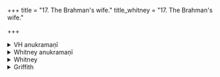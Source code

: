 +++
title = "17. The Brahman's wife."
title_whitney = "17. The Brahman's wife."

+++

<details><summary>VH anukramaṇī</summary>

ब्रह्मजाया।  
१-१८ मयोभूः। ब्रह्मजाया। अनुष्टुप्, १-६ त्रिष्टुप्।
</details>

<details><summary>Whitney anukramaṇī</summary>

[Mayobhū.—aṣṭādaśakam. brahmajāyādevatyam. ānuṣṭubham: 1-6. triṣṭubh.]
</details>



<details><summary>Whitney</summary>

### Comment
Found in part (vss. 1-7, 9-11 in ix., also 18, in another part of ix.) in Pāipp. The hymn contains (in vss. 1-3, 6, 5, 10, 11) the seven verses of RV. x. 109, none of which occur elsewhere than in these two texts. Vāit. takes no notice of it, but it is used in Kāuś. (48. 11), next after hymn 13, in a witchcraft ceremony; while vs. 4 is quoted also in 126. 9, on occasion of the fall of a meteor.
</details>

<details><summary>Griffith</summary>

The abduction and restoration of a Brahman's wife
</details>
